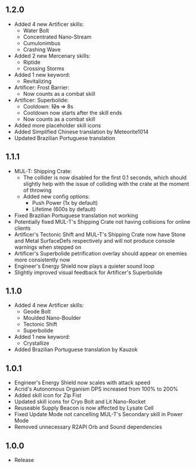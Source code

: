 ## 1.2.0
* Added 4 new Artificer skills:
	* Water Bolt
	* Concentrated Nano-Stream
	* Cumulonimbus
	* Crashing Wave
* Added 2 new Mercenary skills:
	* Riptide
	* Crossing Storms
* Added 1 new keyword:
	* Revitalizing
* Artificer: Frost Barrier:
	* Now counts as a combat skill
* Artificer: Superbolide:
	* Cooldown: ~~12s~~ ⇒ 8s
	* Cooldown now starts after the skill ends
	* Now counts as a combat skill
* Added more placeholder skill icons
* Added Simplified Chinese translation by Meteorite1014
* Updated Brazilian Portuguese translation
## 1.1.1
* MUL-T: Shipping Crate:
	* The collider is now disabled for the first 0.1 seconds, which should slightly help with the issue of colliding with the crate at the moment of throwing
	* Added new config options:
		* Push Power (1x by default)
		* Lifetime (600s by default)
* Fixed Brazilian Portuguese translation not working
* Potentially fixed MUL-T's Shipping Crate not having collisions for online clients
* Artificer's Tectonic Shift and MUL-T's Shipping Crate now have Stone and Metal SurfaceDefs respectively and will not produce console warnings when stepped on
* Artificer's Superbolide petrification overlay should appear on enemies more consistently now
* Engineer's Energy Shield now plays a quieter sound loop
* Slightly improved visual feedback for Artificer's Superbolide
## 1.1.0
* Added 4 new Artificer skills:
	* Geode Bolt
	* Moulded Nano-Boulder
	* Tectonic Shift
	* Superbolide
* Added 1 new keyword:
	* Crystallize
* Added Brazilian Portuguese translation by Kauzok
## 1.0.1
* Engineer's Energy Shield now scales with attack speed
* Acrid's Autonomous Organism DPS increased from 100% to 200%
* Added skill icon for Zip Fist
* Updated skill icons for Cryo Bolt and Lit Nano-Rocket
* Reuseable Supply Beacon is now affected by Lysate Cell
* Fixed Update Mode not cancelling MUL-T's Secondary skill in Power Mode
* Removed unnecessary R2API Orb and Sound dependencies
## 1.0.0
* Release
